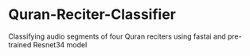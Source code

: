 # Quran-Reciter-Classifier
Classifying audio segments of four Quran reciters using fastai and pre-trained Resnet34 model